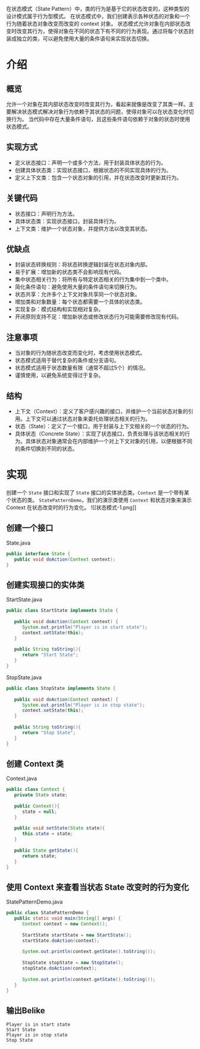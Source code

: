 在状态模式（State Pattern）中，类的行为是基于它的状态改变的，这种类型的设计模式属于行为型模式。
在状态模式中，我们创建表示各种状态的对象和一个行为随着状态对象改变而改变的 context 对象。
状态模式允许对象在内部状态改变时改变其行为，使得对象在不同的状态下有不同的行为表现。通过将每个状态封装成独立的类，可以避免使用大量的条件语句来实现状态切换。

# 介绍
## 概览
允许一个对象在其内部状态改变时改变其行为，看起来就像是改变了其类一样。主要解决状态模式解决对象行为依赖于其状态的问题，使得对象可以在状态变化时切换行为。
当代码中存在大量条件语句，且这些条件语句依赖于对象的状态时使用状态模式。

## 实现方式
- 定义状态接口：声明一个或多个方法，用于封装具体状态的行为。
- 创建具体状态类：实现状态接口，根据状态的不同实现具体的行为。
- 定义上下文类：包含一个状态对象的引用，并在状态改变时更新其行为。

## 关键代码
- 状态接口：声明行为方法。
- 具体状态类：实现状态接口，封装具体行为。
- 上下文类：维护一个状态对象，并提供方法以改变其状态。

## 优缺点
- 封装状态转换规则：将状态转换逻辑封装在状态对象内部。
- 易于扩展：增加新的状态类不会影响现有代码。
- 集中状态相关行为：将所有与特定状态相关的行为集中到一个类中。
- 简化条件语句：避免使用大量的条件语句来切换行为。
- 状态共享：允许多个上下文对象共享同一个状态对象。
- 增加类和对象数量：每个状态都需要一个具体的状态类。
- 实现复杂：模式结构和实现相对复杂。
- 开闭原则支持不足：增加新状态或修改状态行为可能需要修改现有代码。

## 注意事项
- 当对象的行为随状态改变而变化时，考虑使用状态模式。
- 状态模式适用于替代复杂的条件或分支语句。
- 状态模式适用于状态数量有限（通常不超过5个）的情况。
- 谨慎使用，以避免系统变得过于复杂。

## 结构
- 上下文（Context）：定义了客户感兴趣的接口，并维护一个当前状态对象的引用。上下文可以通过状态对象来委托处理状态相关的行为。
- 状态（State）：定义了一个接口，用于封装与上下文相关的一个状态的行为。
- 具体状态（Concrete State）：实现了状态接口，负责处理与该状态相关的行为。具体状态对象通常会在内部维护一个对上下文对象的引用，以便根据不同的条件切换到不同的状态。
# 实现
创建一个 `State` 接口和实现了 `State` 接口的实体状态类。`Context` 是一个带有某个状态的类。
`StatePatternDemo`，我们的演示类使用 `Context` 和状态对象来演示 Context 在状态改变时的行为变化。
![[状态模式-1.png]]

## 创建一个接口
State.java
```java
public interface State {
   public void doAction(Context context);
}
```

## 创建实现接口的实体类
StartState.java
```java
public class StartState implements State {
 
   public void doAction(Context context) {
      System.out.println("Player is in start state");
      context.setState(this); 
   }
 
   public String toString(){
      return "Start State";
   }
}
```
StopState.java
```java
public class StopState implements State {
 
   public void doAction(Context context) {
      System.out.println("Player is in stop state");
      context.setState(this); 
   }
 
   public String toString(){
      return "Stop State";
   }
}
```

## 创建 Context 类
Context.java
```java
public class Context {
   private State state;
 
   public Context(){
      state = null;
   }
 
   public void setState(State state){
      this.state = state;     
   }
 
   public State getState(){
      return state;
   }
}
```

## 使用 Context 来查看当状态 State 改变时的行为变化
StatePatternDemo.java
```java
public class StatePatternDemo {
   public static void main(String[] args) {
      Context context = new Context();
 
      StartState startState = new StartState();
      startState.doAction(context);
 
      System.out.println(context.getState().toString());
 
      StopState stopState = new StopState();
      stopState.doAction(context);
 
      System.out.println(context.getState().toString());
   }
}
```

## 输出Belike
```text
Player is in start state
Start State
Player is in stop state
Stop State
```